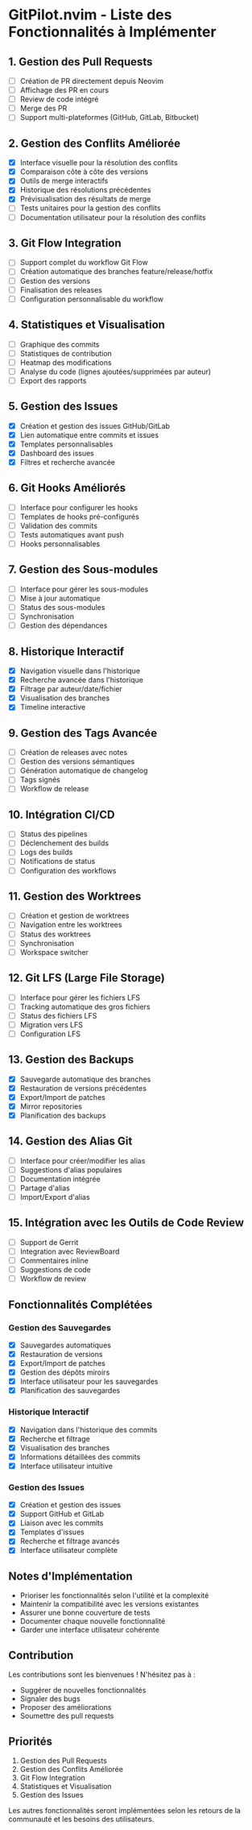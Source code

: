 # GitPilot.nvim - Liste des Fonctionnalités à Implémenter

## 1. Gestion des Pull Requests
- [ ] Création de PR directement depuis Neovim
- [ ] Affichage des PR en cours
- [ ] Review de code intégré
- [ ] Merge des PR
- [ ] Support multi-plateformes (GitHub, GitLab, Bitbucket)

## 2. Gestion des Conflits Améliorée
- [x] Interface visuelle pour la résolution des conflits
- [x] Comparaison côte à côte des versions
- [x] Outils de merge interactifs
- [x] Historique des résolutions précédentes
- [x] Prévisualisation des résultats de merge
- [ ] Tests unitaires pour la gestion des conflits
- [ ] Documentation utilisateur pour la résolution des conflits

## 3. Git Flow Integration
- [ ] Support complet du workflow Git Flow
- [ ] Création automatique des branches feature/release/hotfix
- [ ] Gestion des versions
- [ ] Finalisation des releases
- [ ] Configuration personnalisable du workflow

## 4. Statistiques et Visualisation
- [ ] Graphique des commits
- [ ] Statistiques de contribution
- [ ] Heatmap des modifications
- [ ] Analyse du code (lignes ajoutées/supprimées par auteur)
- [ ] Export des rapports

## 5. Gestion des Issues
- [x] Création et gestion des issues GitHub/GitLab
- [x] Lien automatique entre commits et issues
- [x] Templates personnalisables
- [x] Dashboard des issues
- [x] Filtres et recherche avancée

## 6. Git Hooks Améliorés
- [ ] Interface pour configurer les hooks
- [ ] Templates de hooks pré-configurés
- [ ] Validation des commits
- [ ] Tests automatiques avant push
- [ ] Hooks personnalisables

## 7. Gestion des Sous-modules
- [ ] Interface pour gérer les sous-modules
- [ ] Mise à jour automatique
- [ ] Status des sous-modules
- [ ] Synchronisation
- [ ] Gestion des dépendances

## 8. Historique Interactif
- [x] Navigation visuelle dans l'historique
- [x] Recherche avancée dans l'historique
- [x] Filtrage par auteur/date/fichier
- [x] Visualisation des branches
- [x] Timeline interactive

## 9. Gestion des Tags Avancée
- [ ] Création de releases avec notes
- [ ] Gestion des versions sémantiques
- [ ] Génération automatique de changelog
- [ ] Tags signés
- [ ] Workflow de release

## 10. Intégration CI/CD
- [ ] Status des pipelines
- [ ] Déclenchement des builds
- [ ] Logs des builds
- [ ] Notifications de status
- [ ] Configuration des workflows

## 11. Gestion des Worktrees
- [ ] Création et gestion de worktrees
- [ ] Navigation entre les worktrees
- [ ] Status des worktrees
- [ ] Synchronisation
- [ ] Workspace switcher

## 12. Git LFS (Large File Storage)
- [ ] Interface pour gérer les fichiers LFS
- [ ] Tracking automatique des gros fichiers
- [ ] Status des fichiers LFS
- [ ] Migration vers LFS
- [ ] Configuration LFS

## 13. Gestion des Backups
- [x] Sauvegarde automatique des branches
- [x] Restauration de versions précédentes
- [x] Export/Import de patches
- [x] Mirror repositories
- [x] Planification des backups

## 14. Gestion des Alias Git
- [ ] Interface pour créer/modifier les alias
- [ ] Suggestions d'alias populaires
- [ ] Documentation intégrée
- [ ] Partage d'alias
- [ ] Import/Export d'alias

## 15. Intégration avec les Outils de Code Review
- [ ] Support de Gerrit
- [ ] Integration avec ReviewBoard
- [ ] Commentaires inline
- [ ] Suggestions de code
- [ ] Workflow de review

## Fonctionnalités Complétées

### Gestion des Sauvegardes
- [x] Sauvegardes automatiques
- [x] Restauration de versions
- [x] Export/Import de patches
- [x] Gestion des dépôts miroirs
- [x] Interface utilisateur pour les sauvegardes
- [x] Planification des sauvegardes

### Historique Interactif
- [x] Navigation dans l'historique des commits
- [x] Recherche et filtrage
- [x] Visualisation des branches
- [x] Informations détaillées des commits
- [x] Interface utilisateur intuitive

### Gestion des Issues
- [x] Création et gestion des issues
- [x] Support GitHub et GitLab
- [x] Liaison avec les commits
- [x] Templates d'issues
- [x] Recherche et filtrage avancés
- [x] Interface utilisateur complète

## Notes d'Implémentation
- Prioriser les fonctionnalités selon l'utilité et la complexité
- Maintenir la compatibilité avec les versions existantes
- Assurer une bonne couverture de tests
- Documenter chaque nouvelle fonctionnalité
- Garder une interface utilisateur cohérente

## Contribution
Les contributions sont les bienvenues ! N'hésitez pas à :
- Suggérer de nouvelles fonctionnalités
- Signaler des bugs
- Proposer des améliorations
- Soumettre des pull requests

## Priorités
1. Gestion des Pull Requests
2. Gestion des Conflits Améliorée
3. Git Flow Integration
4. Statistiques et Visualisation
5. Gestion des Issues

Les autres fonctionnalités seront implémentées selon les retours de la communauté et les besoins des utilisateurs.
